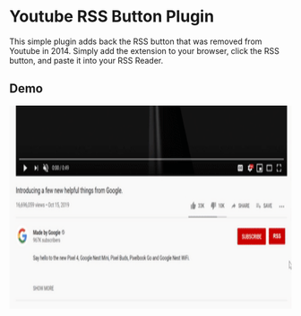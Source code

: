 
# Youtube RSS Button Plugin
This simple plugin adds back the RSS button that was removed from Youtube in 2014.  Simply add the extension to your browser, click the RSS button, and paste it into your RSS Reader.

## Demo
<img src="https://raw.githubusercontent.com/DeGrandis/Youtube-rss-chrome-plugin/master/screenshots/pluginAnimation.gif" width=840px height= 362px>
